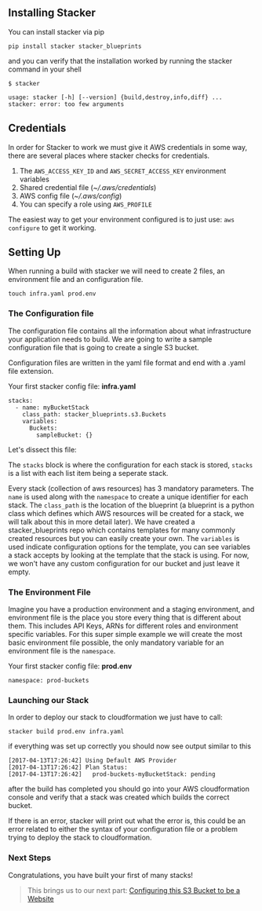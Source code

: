 ## Installing Stacker
You can install stacker via pip

```
pip install stacker stacker_blueprints
```
and you can verify that the installation worked by running the stacker command in your shell

```
$ stacker

usage: stacker [-h] [--version] {build,destroy,info,diff} ...
stacker: error: too few arguments
```

## Credentials

In order for Stacker to work we must give it AWS credentials in some way, there are several places where stacker checks for credentials. 

1. The `AWS_ACCESS_KEY_ID` and `AWS_SECRET_ACCESS_KEY` environment variables
2. Shared credential file (*~/.aws/credentials*)
3. AWS config file (*~/.aws/config*)
4. You can specify a role using `AWS_PROFILE`

The easiest way to get your environment configured is to just use:
`aws configure` to get it working. 

## Setting Up

When running a build with stacker we will need to create 2 files, an environment file and an configuration file.

``` 
touch infra.yaml prod.env
```

### The Configuration file

The configuration file contains all the information about what infrastructure your application needs to build. We are going to write a sample configuration file that is going to create a single S3 bucket. 

Configuration files are written in the yaml file format and end with a .yaml file extension. 

Your first stacker config file: **infra.yaml**

```
stacks:
  - name: myBucketStack
    class_path: stacker_blueprints.s3.Buckets
    variables:
      Buckets:
        sampleBucket: {}
```

Let's dissect this file:

The `stacks` block is where the configuration for each stack is stored, `stacks` is a list with each list item being a seperate stack.

Every stack (collection of aws resources) has 3 mandatory parameters. The `name` is used along with the `namespace` to create a unique identifier for each stack. The `class_path` is the location of the blueprint (a blueprint is a python class which defines which AWS resources will be created for a stack, we will talk about this in more detail later). We have created a stacker_blueprints repo which contains templates for many commonly created resources but you can easily create your own. The `variables` is used indicate configuration options for the template, you can see variables a stack accepts by looking at the template that the stack is using. For now, we won't have any custom configuration for our bucket and just leave it empty.

### The Environment File

Imagine you have a production environment and a staging environment, and environment file is the place you store every thing that is different about them. This includes API Keys, ARNs for different roles and environment specific variables. For this super simple example we will create the most basic environment file possible, the only mandatory variable for an environment file is the `namespace`. 


Your first stacker config file: **prod.env**

```
namespace: prod-buckets
```     

### Launching our Stack

In order to deploy our stack to cloudformation we just have to call:

```
stacker build prod.env infra.yaml
``` 

if everything was set up correctly you should now see output similar to this

```
[2017-04-13T17:26:42] Using Default AWS Provider
[2017-04-13T17:26:42] Plan Status:
[2017-04-13T17:26:42] 	prod-buckets-myBucketStack: pending
```

after the build has completed you should go into your AWS cloudformation console and verify that a stack was created which builds the correct bucket. 

If there is an error, stacker will print out what the error is, this could be an error related to either the syntax of your configuration file or a problem trying to deploy the stack to cloudformation. 


### Next Steps

Congratulations, you have built your first of many stacks! 

>This brings us to our next part: [Configuring this S3 Bucket to be a Website](../part2)




